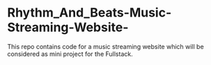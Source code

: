 # Rhythm_And_Beats-Music-Streaming-Website-
This repo contains code for a music streaming website which will be considered as mini project for the Fullstack.

